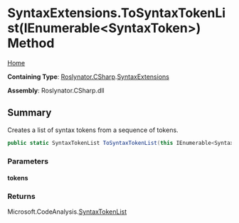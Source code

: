 <a name="_top"></a>

# SyntaxExtensions\.ToSyntaxTokenList\(IEnumerable\<SyntaxToken>\) Method

[Home](../../../../README.md#_top)

**Containing Type**: [Roslynator.CSharp](../../README.md#_top)\.[SyntaxExtensions](../README.md#_top)

**Assembly**: Roslynator\.CSharp\.dll

## Summary

Creates a list of syntax tokens from a sequence of tokens\.

```csharp
public static SyntaxTokenList ToSyntaxTokenList(this IEnumerable<SyntaxToken> tokens)
```

### Parameters

#### tokens

### Returns

Microsoft\.CodeAnalysis\.[SyntaxTokenList](https://docs.microsoft.com/en-us/dotnet/api/microsoft.codeanalysis.syntaxtokenlist)

